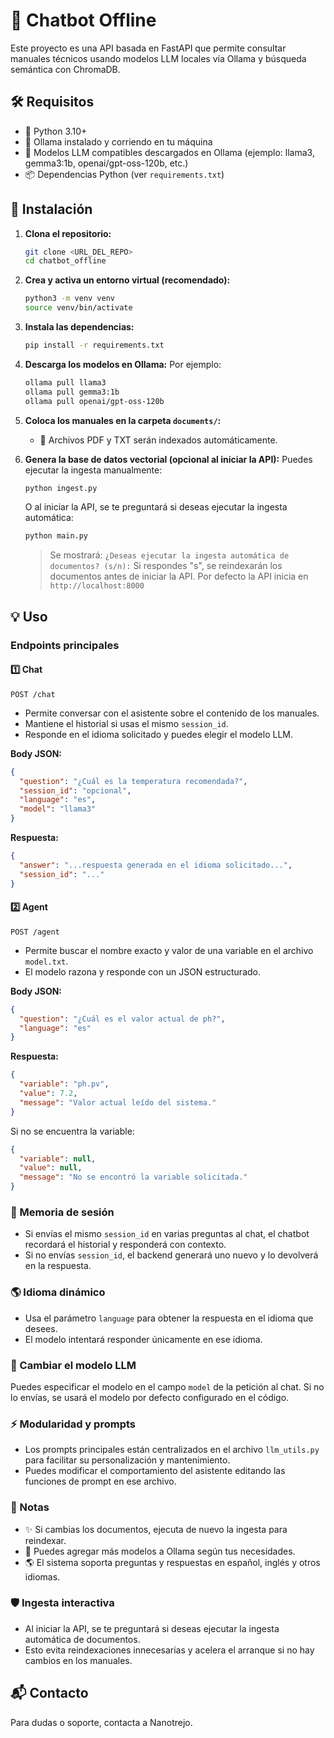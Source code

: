 # 🤖 Chatbot Offline

Este proyecto es una API basada en FastAPI que permite consultar manuales técnicos usando modelos LLM locales vía Ollama y búsqueda semántica con ChromaDB.

## 🛠️ Requisitos

- 🐍 Python 3.10+
- 🦙 Ollama instalado y corriendo en tu máquina
- 🧠 Modelos LLM compatibles descargados en Ollama (ejemplo: llama3, gemma3:1b, openai/gpt-oss-120b, etc.)
- 📦 Dependencias Python (ver `requirements.txt`)

## 🚀 Instalación

1. **Clona el repositorio:**
   ```bash
   git clone <URL_DEL_REPO>
   cd chatbot_offline
   ```

2. **Crea y activa un entorno virtual (recomendado):**
   ```bash
   python3 -m venv venv
   source venv/bin/activate
   ```

3. **Instala las dependencias:**
   ```bash
   pip install -r requirements.txt
   ```

4. **Descarga los modelos en Ollama:**
   Por ejemplo:
   ```bash
   ollama pull llama3
   ollama pull gemma3:1b
   ollama pull openai/gpt-oss-120b
   ```

5. **Coloca los manuales en la carpeta `documents/`:**
   - 📄 Archivos PDF y TXT serán indexados automáticamente.

6. **Genera la base de datos vectorial (opcional al iniciar la API):**
   Puedes ejecutar la ingesta manualmente:
   ```bash
   python ingest.py
   ```
   O al iniciar la API, se te preguntará si deseas ejecutar la ingesta automática:
   ```bash
   python main.py
   ```
   > Se mostrará: `¿Deseas ejecutar la ingesta automática de documentos? (s/n):`
   > Si respondes "s", se reindexarán los documentos antes de iniciar la API.
   Por defecto la API inicia en `http://localhost:8000`

## 💡 Uso

### Endpoints principales

#### 1️⃣ Chat

`POST /chat`

- Permite conversar con el asistente sobre el contenido de los manuales.
- Mantiene el historial si usas el mismo `session_id`.
- Responde en el idioma solicitado y puedes elegir el modelo LLM.

**Body JSON:**
```json
{
  "question": "¿Cuál es la temperatura recomendada?",
  "session_id": "opcional",
  "language": "es",
  "model": "llama3"
}
```
**Respuesta:**
```json
{
  "answer": "...respuesta generada en el idioma solicitado...",
  "session_id": "..."
}
```

#### 2️⃣ Agent

`POST /agent`

- Permite buscar el nombre exacto y valor de una variable en el archivo `model.txt`.
- El modelo razona y responde con un JSON estructurado.

**Body JSON:**
```json
{
  "question": "¿Cuál es el valor actual de ph?",
  "language": "es"
}
```
**Respuesta:**
```json
{
  "variable": "ph.pv",
  "value": 7.2,
  "message": "Valor actual leído del sistema."
}
```
Si no se encuentra la variable:
```json
{
  "variable": null,
  "value": null,
  "message": "No se encontró la variable solicitada."
}
```

### 🧠 Memoria de sesión
- Si envías el mismo `session_id` en varias preguntas al chat, el chatbot recordará el historial y responderá con contexto.
- Si no envías `session_id`, el backend generará uno nuevo y lo devolverá en la respuesta.

### 🌎 Idioma dinámico
- Usa el parámetro `language` para obtener la respuesta en el idioma que desees.
- El modelo intentará responder únicamente en ese idioma.

### 🔄 Cambiar el modelo LLM
Puedes especificar el modelo en el campo `model` de la petición al chat. Si no lo envías, se usará el modelo por defecto configurado en el código.

### ⚡ Modularidad y prompts
- Los prompts principales están centralizados en el archivo `llm_utils.py` para facilitar su personalización y mantenimiento.
- Puedes modificar el comportamiento del asistente editando las funciones de prompt en ese archivo.

### 📝 Notas
- ✨ Si cambias los documentos, ejecuta de nuevo la ingesta para reindexar.
- 🦙 Puedes agregar más modelos a Ollama según tus necesidades.
- 🌎 El sistema soporta preguntas y respuestas en español, inglés y otros idiomas.

### 🛡️ Ingesta interactiva
- Al iniciar la API, se te preguntará si deseas ejecutar la ingesta automática de documentos.
- Esto evita reindexaciones innecesarias y acelera el arranque si no hay cambios en los manuales.

## 📬 Contacto
Para dudas o soporte, contacta a Nanotrejo.
